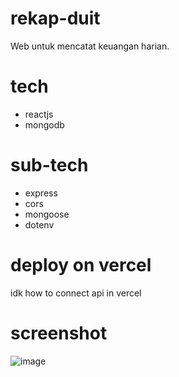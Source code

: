 # rekap-duit
Web untuk mencatat keuangan harian.

# tech
- reactjs
- mongodb

# sub-tech
- express
- cors
- mongoose
- dotenv

# deploy on vercel
idk how to connect api in vercel

# screenshot
![image](https://user-images.githubusercontent.com/55863992/233225998-0a03f3b2-2015-4b46-8bdc-59805522a946.png)
